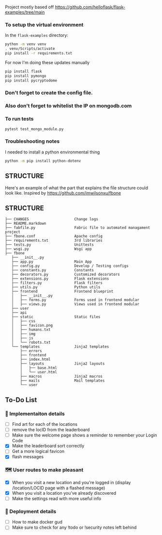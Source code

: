 

Project mostly based off https://github.com/helloflask/flask-examples/tree/main

### To setup the virtual environment
In the `flask-examples` directory:
```bash
python -m venv venv
. venv/Scripts/activate
pip install -r requirements.txt
```

For now I'm doing these updates manually
```bash
pip install flask
pip install pymongo
pip install pycryptodome
```

### Don't forget to create the config file.

### Also don't forget to whitelist the IP on mongodb.com

### To run tests
```bash
pytest test_mongo_module.py
```

### Troubleshooting notes
I needed to install a python environmental thing
```bash
python -m pip install python-dotenv
```

## STRUCTURE
Here's an example of what the part that explains the file structure could look like. Inspired by https://github.com/imwilsonxu/fbone

## STRUCTURE

    ├── CHANGES                     Change logs
    ├── README.markdown
    ├── fabfile.py                  Fabric file to automated managament project
    ├── fbone.conf                  Apache config
    ├── requirements.txt            3rd libraries
    ├── tests.py                    Unittests
    ├── wsgi.py                     Wsgi app
    ├── fbone
       ├── __init__.py
       ├── app.py                   Main App
       ├── config.py                Develop / Testing configs
       ├── constants.py             Constants
       ├── decorators.py            Customized decorators
       ├── extensions.py            Flask extensions
       ├── filters.py               Flask filters
       ├── utils.py                 Python utils
       ├── frontend                 Frontend blueprint
       │   ├── __init__.py
       │   ├── forms.py             Forms used in frontend modular
       │   ├── views.py             Views used in frontend modular
       ├── user
       ├── api
       ├── static                   Static files
       │   ├── css
       │   ├── favicon.png
       │   ├── humans.txt
       │   ├── img
       │   ├── js
       │   └── robots.txt
       └── templates                Jinja2 templates
           ├── errors
           ├── frontend
           ├── index.html
           ├── layouts              Jinja2 layouts
           │   ├── base.html
           │   └── user.html
           ├── macros               Jinja2 macros
           ├── mails                Mail templates
           └── user

## To-Do List

### 🔎 Implementaiton details
- [ ] Find art for each of the locations
- [ ] remove the locID from the leaderboard
- [ ] Make sure the welcome page shows a reminder to remember your Login Code
- [X] Make the leaderboard sort correctly
- [ ] Get a more logical favicon
- [X] flash messages

### 🗺️ User routes to make pleasant
- [X] When you visit a new location and you're logged in (display /location/LOCID page with a flashed message)
- [X] When you visit a location you've already discovered
- [ ] Make the settings read with more useful info

### 🚀 Deployment details
- [ ] How to make docker gud
- [ ] Make sure to check for any !todo or !security notes left behind